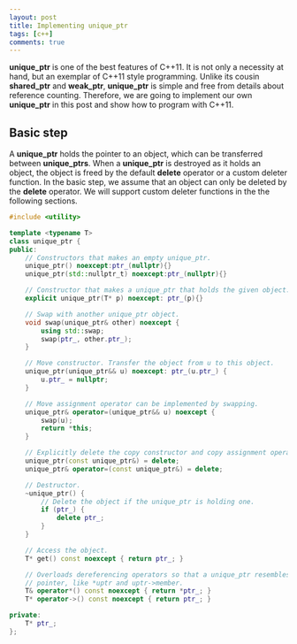 ```yaml
---
layout: post
title: Implementing unique_ptr
tags: [c++]
comments: true
---
```


**unique_ptr** is one of the best features of C++11. It is not only a necessity
at hand, but an exemplar of C++11 style programming. Unlike its cousin
**shared\_ptr** and **weak\_ptr**, **unique\_ptr** is simple and free from
details about reference counting. Therefore, we are going to implement our own
**unique\_ptr** in this post and show how to program with C++11.

<!--more-->

## Basic step ##

A **unique\_ptr** holds the pointer to an object, which can be transferred
between **unique\_ptrs**. When a **unique\_ptr** is destroyed as it holds an
object, the object is freed by the default **delete** operator or a custom
deleter function. In the basic step, we assume that an object can only be
deleted by the **delete** operator. We will support custom deleter functions in
the the following sections.

```c++
#include <utility>

template <typename T>
class unique_ptr {
public:
    // Constructors that makes an empty unique_ptr.
    unique_ptr() noexcept:ptr_(nullptr){}
    unique_ptr(std::nullptr_t) noexcept:ptr_(nullptr){}

    // Constructor that makes a unique_ptr that holds the given object.
    explicit unique_ptr(T* p) noexcept: ptr_(p){}

    // Swap with another unique_ptr object.
    void swap(unique_ptr& other) noexcept {
        using std::swap;
        swap(ptr_, other.ptr_);
    }

    // Move constructor. Transfer the object from u to this object.
    unique_ptr(unique_ptr&& u) noexcept: ptr_(u.ptr_) {
        u.ptr_ = nullptr;
    }

    // Move assignment operator can be implemented by swapping.
    unique_ptr& operator=(unique_ptr&& u) noexcept {
        swap(u);
        return *this;
    }

    // Explicitly delete the copy constructor and copy assignment operator.
    unique_ptr(const unique_ptr&) = delete;
    unique_ptr& operator=(const unique_ptr&) = delete;

    // Destructor.
    ~unique_ptr() {
        // Delete the object if the unique_ptr is holding one.
        if (ptr_) {
            delete ptr_;
        }
    }

    // Access the object.
    T* get() const noexcept { return ptr_; }

    // Overloads dereferencing operators so that a unique_ptr resembles a raw
    // pointer, like *uptr and uptr->member.
    T& operator*() const noexcept { return *ptr_; }
    T* operator->() const noexcept { return ptr_; }

private:
    T* ptr_;
};
```

